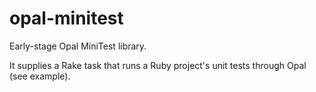 # opal-minitest

Early-stage Opal MiniTest library.

It supplies a Rake task that runs a Ruby project's unit tests through Opal (see example).
